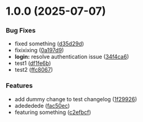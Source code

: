 # 1.0.0 (2025-07-07)


### Bug Fixes

* fixed something ([d35d29d](https://github.com/ZulAasim/mygitproj1/commit/d35d29dea58945e94d70f6d4858e49c7232679c1))
* fixixixing ([0a197d9](https://github.com/ZulAasim/mygitproj1/commit/0a197d95b14fe6e758c122f25d8f4503a18f0d9e))
* **login:** resolve authentication issue ([34f4ca6](https://github.com/ZulAasim/mygitproj1/commit/34f4ca6c96f12856f89816da270d72fec41cd14b))
* test1 ([df1fe6b](https://github.com/ZulAasim/mygitproj1/commit/df1fe6bc8eafb5ffe34a01d4c181046057c2277c))
* test2 ([ffc8067](https://github.com/ZulAasim/mygitproj1/commit/ffc8067f5bd0bd8cc226513be2f0a3904c3e911e))


### Features

* add dummy change to test changelog ([1f29926](https://github.com/ZulAasim/mygitproj1/commit/1f29926e688932d5230f08005eb59f2fbb69d05f))
* adededede ([fac50ec](https://github.com/ZulAasim/mygitproj1/commit/fac50ec89effef6e2f966f4676dcec001bdbb51e))
* featuring something ([c2efbcf](https://github.com/ZulAasim/mygitproj1/commit/c2efbcf2b22474fd8f28433df91f5c572e8152e3))



